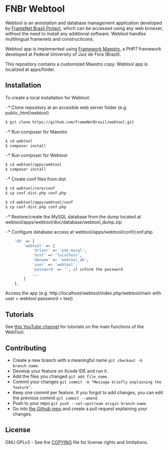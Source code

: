# FNBr Webtool
Webtool is an annotation and database management application developed by [FrameNet Brasil Project](http://www.ufjf.br/framenetbr-eng/), which can be accessed using any web browser,
without the need to install any additional software. Webtool handles multilingual framenets and constructicons.

Webtool app is implemented using [Framework Maestro](https://github.com/frameworkmaestro/maestro3/), a PHP7 framework developed at Federal University of Juiz de Fora (Brazil).

This repository contains a customized Maestro copy. Webtool app is localized at apps/folder.

## Installation

To create a local installation for Webtool:

⋅⋅* Clone repository at an accesible web server folder (e.g. public_html/webtool)

```sh
$ git clone https://github.com/FrameNetBrasil/webtool.git
```

⋅⋅* Run composer for Maestro

```sh
$ cd webtool
$ composer install
```

⋅⋅* Run composer for Webtool

```sh
$ cd webtool/apps/webtool
$ composer install
```

⋅⋅* Create conf files from dist

```sh
$ cd webtool/core/conf
$ cp conf.dist.php conf.php

$ cd webtool/apps/webtool/conf
$ cp conf.dist.php conf.php
```

⋅⋅* Restore/create the MySQL database from the dump located at webtool/apps/webtool/doc/database/webtool_dump.zip

⋅⋅* Configure database access at webtool/apps/webtool/conf/conf.php

```sh
    'db' => [
        'webtool' => [
            'driver' => 'pdo_mysql',
            'host' => 'localhost',
            'dbname' => 'webtool_db',
            'user' => 'webtool',
            'password' => '', // inform the password
            ...
        ]
    ],
```
 
Access the app (e.g. http://localhost/webtool/index.php/webtool/main with user = webtool password = test)


## Tutorials

See [this YouTube channel](https://www.youtube.com/playlist?list=PLbRWTx8_CBTniSlJdlhBqJNe7A-AjKizD) for tutorials on the main functions of the WebTool.

## Contributing
* Create a new branch with a meaningful name `git checkout -b branch_name`.<br />
* Develop your feature on Xcode IDE  and run it .<br />
* Add the files you changed `git add file_name`.<br />
* Commit your changes `git commit -m "Message briefly explaining the feature"`.<br />
* Keep one commit per feature. If you forgot to add changes, you can edit the previous commit `git commit --amend`.<br />
* Push to your repo `git push --set-upstream origin branch-name`.<br />
* Go into [the Github repo](https://github.com/FrameNetBrasil/webtool.git) and create a pull request explaining your changes.<br />

## License

GNU GPLv3 - See the [COPYING](COPYING) file for license rights and limitations.
